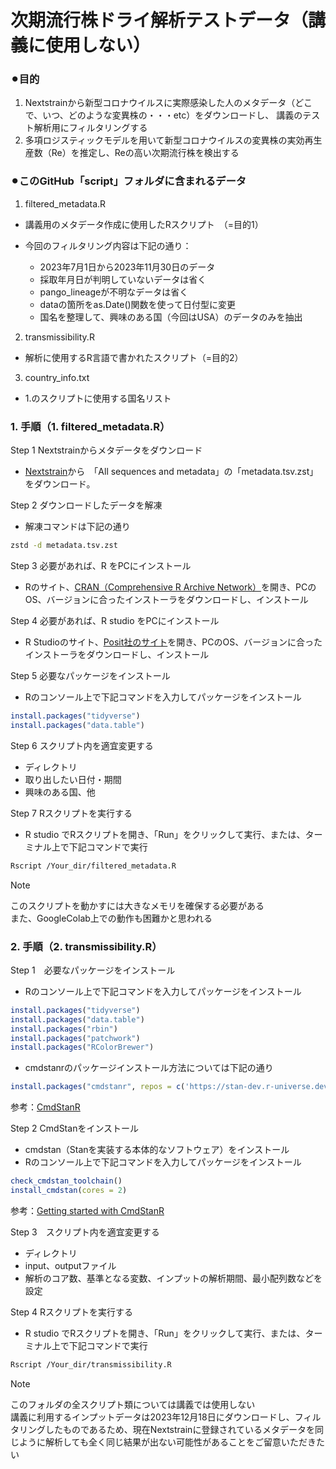 # 次期流行株ドライ解析テストデータ（講義に使用しない）

### ⚫︎目的　　
1. Nextstrainから新型コロナウイルスに実際感染した人のメタデータ（どこで、いつ、どのような変異株の・・・etc）をダウンロードし、
講義のテスト解析用にフィルタリングする
2. 多項ロジスティックモデルを用いて新型コロナウイルスの変異株の実効再生産数（Re）を推定し、Reの高い次期流行株を検出する

### ⚫︎このGitHub「script」フォルダに含まれるデータ
1. filtered_metadata.R
- 講義用のメタデータ作成に使用したRスクリプト　（=目的1）

- 今回のフィルタリング内容は下記の通り：
  - 2023年7月1日から2023年11月30日のデータ
  - 採取年月日が判明していないデータは省く
  - pango_lineageが不明なデータは省く
  - dataの箇所をas.Date()関数を使って日付型に変更
  - 国名を整理して、興味のある国（今回はUSA）のデータのみを抽出

2. transmissibility.R
- 解析に使用するR言語で書かれたスクリプト（=目的2）

3. country_info.txt
- 1.のスクリプトに使用する国名リスト

### 1. 手順（1. filtered_metadata.R）

Step 1 Nextstrainからメタデータをダウンロード
- [Nextstrain](https://nextstrain.org/ncov/open/global/6m?lang=ja)から　「All sequences and metadata」の「metadata.tsv.zst」をダウンロード。

Step 2 ダウンロードしたデータを解凍
- 解凍コマンドは下記の通り
```bash
zstd -d metadata.tsv.zst
```
Step 3 必要があれば、R をPCにインストール
- Rのサイト、[CRAN（Comprehensive R Archive Network）](https://cran.r-project.org/)を開き、PCのOS、バージョンに合ったインストーラをダウンロードし、インストール

Step 4 必要があれば、R studio をPCにインストール
- R Studioのサイト、[Posit社のサイト](https://posit.co/download/rstudio-desktop/)を開き、PCのOS、バージョンに合ったインストーラをダウンロードし、インストール

Step 5 必要なパッケージをインストール
- Rのコンソール上で下記コマンドを入力してパッケージをインストール

```R
install.packages("tidyverse")
install.packages("data.table")
```
Step 6 スクリプト内を適宜変更する
- ディレクトリ
- 取り出したい日付・期間
- 興味のある国、他

Step 7 Rスクリプトを実行する
- R studio でRスクリプトを開き、「Run」をクリックして実行、または、ターミナル上で下記コマンドで実行
```bash
Rscript /Your_dir/filtered_metadata.R
```
> [!NOTE]
> このスクリプトを動かすには大きなメモリを確保する必要がある  
> また、GoogleColab上での動作も困難かと思われる

### 2. 手順（2. transmissibility.R）

Step 1　必要なパッケージをインストール
- Rのコンソール上で下記コマンドを入力してパッケージをインストール
```R
install.packages("tidyverse")
install.packages("data.table")
install.packages("rbin")
install.packages("patchwork")
install.packages("RColorBrewer")
```
- cmdstanrのパッケージインストール方法については下記の通り
```R
install.packages("cmdstanr", repos = c('https://stan-dev.r-universe.dev', getOption("repos")))
```
参考：[CmdStanR](https://mc-stan.org/cmdstanr/)

Step 2 CmdStanをインストール
- cmdstan（Stanを実装する本体的なソフトウェア）をインストール
- Rのコンソール上で下記コマンドを入力してパッケージをインストール
```R
check_cmdstan_toolchain()
install_cmdstan(cores = 2)
```
参考：[Getting started with CmdStanR](https://mc-stan.org/cmdstanr/articles/cmdstanr.html)

Step 3　スクリプト内を適宜変更する
- ディレクトリ
- input、outputファイル
- 解析のコア数、基準となる変数、インプットの解析期間、最小配列数などを設定

Step 4 Rスクリプトを実行する
- R studio でRスクリプトを開き、「Run」をクリックして実行、または、ターミナル上で下記コマンドで実行
```bash
Rscript /Your_dir/transmissibility.R
```

> [!NOTE]
> このフォルダの全スクリプト類については講義では使用しない  
> 講義に利用するインプットデータは2023年12月18日にダウンロードし、フィルタリングしたものであるため、現在Nextstrainに登録されているメタデータを同じように解析しても全く同じ結果が出ない可能性があることをご留意いただきたい
